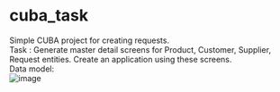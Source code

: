 # cuba_task
Simple CUBA project for creating requests.  
Task : Generate master detail screens for Product, Customer, Supplier, Request entities.
Create an application using these screens.  
Data model:  
![image](https://user-images.githubusercontent.com/78685120/169702110-e54a02b0-3679-4d04-b773-8e9d1820649e.png)
